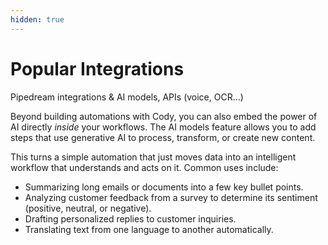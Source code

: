 ```yaml
---
hidden: true
---
```


# Popular Integrations

Pipedream integrations & AI models, APIs (voice, OCR...)



Beyond building automations with Cody, you can also embed the power of AI directly _inside_ your workflows. The AI models feature allows you to add steps that use generative AI to process, transform, or create new content.

This turns a simple automation that just moves data into an intelligent workflow that understands and acts on it. Common uses include:

* Summarizing long emails or documents into a few key bullet points.
* Analyzing customer feedback from a survey to determine its sentiment (positive, neutral, or negative).
* Drafting personalized replies to customer inquiries.
* Translating text from one language to another automatically.
